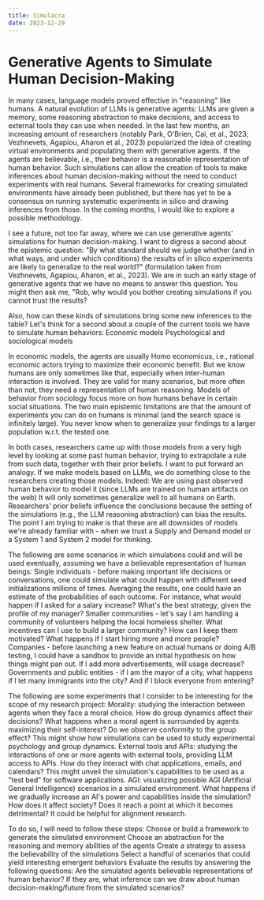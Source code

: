 ```yaml
---
title: Simulacra
date: 2023-12-29
---
```


# Generative Agents to Simulate Human Decision-Making

In many cases, language models proved effective in "reasoning" like humans. A natural evolution of LLMs is generative agents: LLMs are given a memory, some reasoning abstraction to make decisions, and access to external tools they can use when needed. In the last few months, an increasing amount of researchers (notably Park, O'Brien, Cai, et al., 2023; Vezhnevets, Agapiou, Aharon et al., 2023) popularized the idea of creating virtual environments and populating them with generative agents. If the agents are believable, i.e., their behavior is a reasonable representation of human behavior. Such simulations can allow the creation of tools to make inferences about human decision-making without the need to conduct experiments with real humans. Several frameworks for creating simulated environments have already been published, but there has yet to be a consensus on running systematic experiments in silico and drawing inferences from those. In the coming months, I would like to explore a possible methodology.

I see a future, not too far away, where we can use generative agents' simulations for human decision-making. I want to digress a second about the epistemic question: "By what standard should we judge whether (and in what ways, and under which conditions) the results of in silico experiments are likely to generalize to the real world?" (formulation taken from Vezhnevets, Agapiou, Aharon, et al., 2023). We are in such an early stage of generative agents that we have no means to answer this question. You might then ask me, "Rob, why would you bother creating simulations if you cannot trust the results?

Also, how can these kinds of simulations bring some new inferences to the table? Let's think for a second about a couple of the current tools we have to simulate human behaviors:
Economic models
Psychological and sociological models

In economic models, the agents are usually Homo economicus, i.e., rational economic actors trying to maximize their economic benefit. But we know humans are only sometimes like that, especially when inter-human interaction is involved. They are valid for many scenarios, but more often than not, they need a representation of human reasoning. 
Models of behavior from sociology focus more on how humans behave in certain social situations. The two main epistemic limitations are that the amount of experiments you can do on humans is minimal (and the search space is infinitely large). You never know when to generalize your findings to a larger population w.r.t. the tested one.

In both cases, researchers came up with those models from a very high level by looking at some past human behavior, trying to extrapolate a rule from such data, together with their prior beliefs. I want to put forward an analogy. If we make models based on LLMs, we do something close to the researchers creating those models.
Indeed: 
We are using past observed human behavior to model it (since LLMs are trained on human artifacts on the web)
It will only sometimes generalize well to all humans on Earth.
Researchers' prior beliefs influence the conclusions because the setting of the simulations (e.g., the LLM reasoning abstraction) can bias the results.
The point I am trying to make is that these are all downsides of models we're already familiar with - when we trust a Supply and Demand model or a System 1 and System 2 model for thinking. 

The following are some scenarios in which simulations could and will be used eventually, assuming we have a believable representation of human beings:
Single individuals - before making important life decisions or conversations, one could simulate what could happen with different seed initializations millions of times. Averaging the results, one could have an estimate of the probabilities of each outcome. For instance, what would happen if I asked for a salary increase? What's the best strategy, given the profile of my manager?
Smaller communities - let's say I am handling a community of volunteers helping the local homeless shelter. What incentives can I use to build a larger community? How can I keep them motivated? What happens if I start hiring more and more people? 
Companies - before launching a new feature on actual humans or doing A/B testing, I could have a sandbox to provide an initial hypothesis on how things might pan out. If I add more advertisements, will usage decrease?
Governments and public entities - if I am the mayor of a city, what happens if I let many immigrants into the city? And if I block everyone from entering?


The following are some experiments that I consider to be interesting for the scope of my research project:
Morality: studying the interaction between agents when they face a moral choice. How do group dynamics affect their decisions? What happens when a moral agent is surrounded by agents maximizing their self-interest? Do we observe conformity to the group effect? This might show how simulations can be used to study experimental psychology and group dynamics.
External tools and APIs: studying the interactions of one or more agents with external tools, providing LLM access to APIs. How do they interact with chat applications, emails, and calendars? This might unveil the simulation's capabilities to be used as a "test bed" for software applications.
AGI: visualizing possible AGI (Artificial General Intelligence) scenarios in a simulated environment. What happens if we gradually increase an AI's power and capabilities inside the simulation? How does it affect society? Does it reach a point at which it becomes detrimental? It could be helpful for alignment research.

To do so, I will need to follow these steps:
Choose or build a framework to generate the simulated environment
Choose an abstraction for the reasoning and memory abilities of the agents
Create a strategy to assess the believability of the simulations
Select a handful of scenarios that could yield interesting emergent behaviors
Evaluate the results by answering the following questions:
Are the simulated agents believable representations of human behavior?
If they are, what inference can we draw about human decision-making/future from the simulated scenarios?
